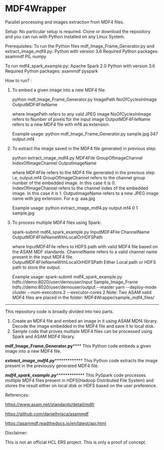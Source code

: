 # MDF4Wrapper
Parallel processing and images extraction from MDF4 files.

Setup:
No particular setup is required. Clone or download the repository and you can run with Python installed on any Linux System.

Prerequisites:
To run the Python files mdf_Image_Frame_Generator.py and extract_image_mdf4.py:
Python with version 3.6
Required Python packages:
asammdf
PIL
numpy

To run mdf4_spark_example.py:
Apache Spark 2.0
Python with version 3.6
Required Python packages:
asammdf
pyspark 

How to run? :

1) To embed a given image into a new MDF4 file:

   python mdf_Image_Frame_Generator.py ImagePath NoOfCyclesInImage OutputMDF4FileName
   
   where ImagePath refers to any vald JPEG image 
         NoOfCyclesInImage refers to Number of pixels for the input image
         OutputMDF4FileName refers to a new MDF4 file with mf4 as extension.
         
   Example usage: python mdf_Image_Frame_Generator.py sample.jpg 347 output.mf4
  
2) To extract the image saved in the MDF4 file generated in previous step:

   python extract_image_mdf4.py MDF4File GroupOfImageChannel IndexOfImageChannel OutputImageName
   
   where MDF4File refers to the MDF4 file generated in the previous step i.e, output.mf4
         GroupOfImageChannel refers to the channel group number of the embedded image. In this case it is 0.
         IndexOfImageChannel refers to the channel index of the embedded image. In this case it is 1.
         OutputImageName refers to a new JPEG image name with jpg extension. For e.g: aaa.jpg
         
   Example usage: python extract_image_mdf4.py output.mf4 0 1 sample.jpg
            
3) To process multiple MDF4 files using Spark:

   spark-submit mdf4_spark_example.py InputMDF4File ChannelName OutputMDF4FileNameWithLocalOrHDFSPath
   
   where InputMDF4File refers to HDFS path with valid MDF4 file based on the ASAM MDF standards.
         ChannelName refers to a valid channel name present in the input MDF4 file.
         OutputMDF4FileNameWithLocalOrHDFSPath Either Local path or HDFS path to store the output.
         
   Example usage: spark-submit mdf4_spark_example.py hdfs://demo:8020/user/demouser/input Sample_Image_Frame hdfs://demo:8020/user/demouser/output --master yarn --deploy-mode cluster --num-executors 2 --executor-cores 2
   Note: Two ASAM valid MDF4 files are placed in the folder: MDF4Wrapper/sample_mdf4_files/
   
    


************************************************************************************************
This repository code is broadly divided into two parts.

1. Create an MDF4 file and embed an image in it using ASAM MDf4 library. Decode the image embedded in the MDF4 file and save it to local disk.
2. Sample code that proves multiple MDF4 files can be processed using Spark and ASAM MDF4 library.

********mdf_Image_Frame_Generator.py************
This Python code embeds a given image into a new MDF4 file.

*******extract_image_mdf4.py********************
This Python code extracts the image present in the previously generated MDF4 file.

*******mdf4_spark_example.py********************
This PySpark code processes multiple MDF4 files present in HDFS(Hadoop Distributed File System) and stores the result either on local disk or HDFS based on the user preference.

References:

https://www.asam.net/standards/detail/mdf/

https://github.com/danielhrisca/asammdf

https://asammdf.readthedocs.io/en/latest/api.html

Disclaimer:

This is not an official HCL ERS project.
This is only a proof of concept.
